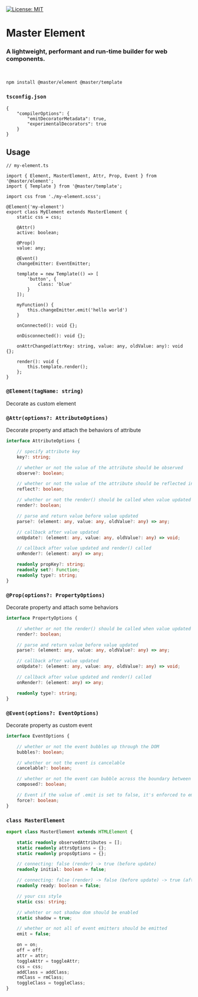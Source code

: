 
<a href="#" target="_blank">
    <img alt="License: MIT" src="https://img.shields.io/badge/License-MIT-yellow.svg" />
</a>

# Master Element
### A lightweight, performant and run-time builder for web components.

&nbsp;

```bash
npm install @master/element @master/template
```

### `tsconfig.json`
```tsx
{
    "compilerOptions": {
        "emitDecoratorMetadata": true,
        "experimentalDecorators": true
    }
}
```

## Usage

```tsx
// my-element.ts

import { Element, MasterElement, Attr, Prop, Event } from '@master/element';
import { Template } from '@master/template';

import css from './my-element.scss';

@Element('my-element')
export class MyElement extends MasterElement {
    static css = css;

    @Attr()
    active: boolean;

    @Prop()
    value: any;

    @Event()
    changeEmitter: EventEmitter;

    template = new Template(() => [
        'button', {
            class: 'blue'
        }
    ]);

    myFunction() {
        this.changeEmitter.emit('hello world')
    }

    onConnected(): void {};

    onDisconnected(): void {};

    onAttrChanged(attrKey: string, value: any, oldValue: any): void {};

    render(): void {
        this.template.render();
    };
}
```

### `@Element(tagName: string)`
Decorate as custom element

### `@Attr(options?: AttributeOptions)`
Decorate property and attach the behaviors of attribute

```ts
interface AttributeOptions {

    // specify attribute key
    key?: string;

    // whether or not the value of the attribute should be observed
    observe?: boolean;

    // whether or not the value of the attribute should be reflected into the DOM
    reflect?: boolean;

    // whether or not the render() should be called when value updated
    render?: boolean;

    // parse and return value before value updated
    parse?: (element: any, value: any, oldValue?: any) => any;

    // callback after value updated
    onUpdate?: (element: any, value: any, oldValue?: any) => void;

    // callback after value updated and render() called
    onRender?: (element: any) => any;

    readonly propKey?: string;
    readonly set?: Function;
    readonly type?: string;
}
```

### `@Prop(options?: PropertyOptions)`
Decorate property and attach some behaviors

```ts
interface PropertyOptions {

    // whether or not the render() should be called when value updated
    render?: boolean;

    // parse and return value before value updated
    parse?: (element: any, value: any, oldValue?: any) => any;

    // callback after value updated
    onUpdate?: (element: any, value: any, oldValue?: any) => void;

    // callback after value updated and render() called
    onRender?: (element: any) => any;

    readonly type?: string;
}
```

### `@Event(options?: EventOptions)`
Decorate property as custom event

```ts
interface EventOptions {

    // whether or not the event bubbles up through the DOM
    bubbles?: boolean;

    // whether or not the event is cancelable
    cancelable?: boolean;

    // whether or not the event can bubble across the boundary between the shadow DOM and the regular DOM
    composed?: boolean;

    // Event if the value of .emit is set to false, it's enforced to emit
    force?: boolean;
}
```

### `class MasterElement`

```ts
export class MasterElement extends HTMLElement {

    static readonly observedAttributes = [];
    static readonly attrsOptions = {};
    static readonly propsOptions = {};

    // connecting: false (render) -> true (before update)
    readonly initial: boolean = false;

    // connecting: false (render) -> false (before update) -> true (after update)
    readonly ready: boolean = false;

    // your css style
    static css: string;

    // whehter or not shadow dom should be enabled
    static shadow = true;

    // whether or not all of event emitters should be emitted
    emit = false;

    on = on;
    off = off;
    attr = attr;
    toggleAttr = toggleAttr;
    css = css;
    addClass = addClass;
    rmClass = rmClass;
    toggleClass = toggleClass;
}
```